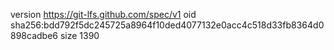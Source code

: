version https://git-lfs.github.com/spec/v1
oid sha256:bdd792f5dc245725a8964f10ded4077132e0acc4c518d33fb8364d0898cadbe6
size 1390
